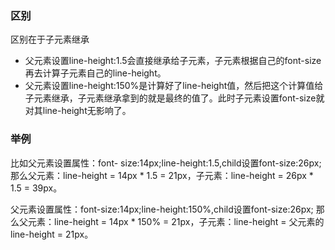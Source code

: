 ### 区别
区别在于子元素继承
- 父元素设置line-height:1.5会直接继承给子元素，子元素根据自己的font-size再去计算子元素自己的line-height。
- 父元素设置line-height:150%是计算好了line-height值，然后把这个计算值给子元素继承，子元素继承拿到的就是最终的值了。此时子元素设置font-size就对其line-height无影响了。

### 举例
比如父元素设置属性：font- size:14px;line-height:1.5,child设置font-size:26px;
那么父元素：line-height = 14px * 1.5 = 21px，子元素：line-height = 26px * 1.5 = 39px。

父元素设置属性：font-size:14px;line-height:150%,child设置font-size:26px;
那么父元素：line-height = 14px * 150% = 21px，子元素：line-height = 父元素的line-height = 21px。